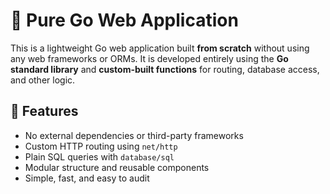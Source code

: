 # 🧱 Pure Go Web Application

This is a lightweight Go web application built **from scratch** without using any web frameworks or ORMs. It is developed entirely using the **Go standard library** and **custom-built functions** for routing, database access, and other logic.

## 🚀 Features

- No external dependencies or third-party frameworks
- Custom HTTP routing using `net/http`
- Plain SQL queries with `database/sql`
- Modular structure and reusable components
- Simple, fast, and easy to audit
